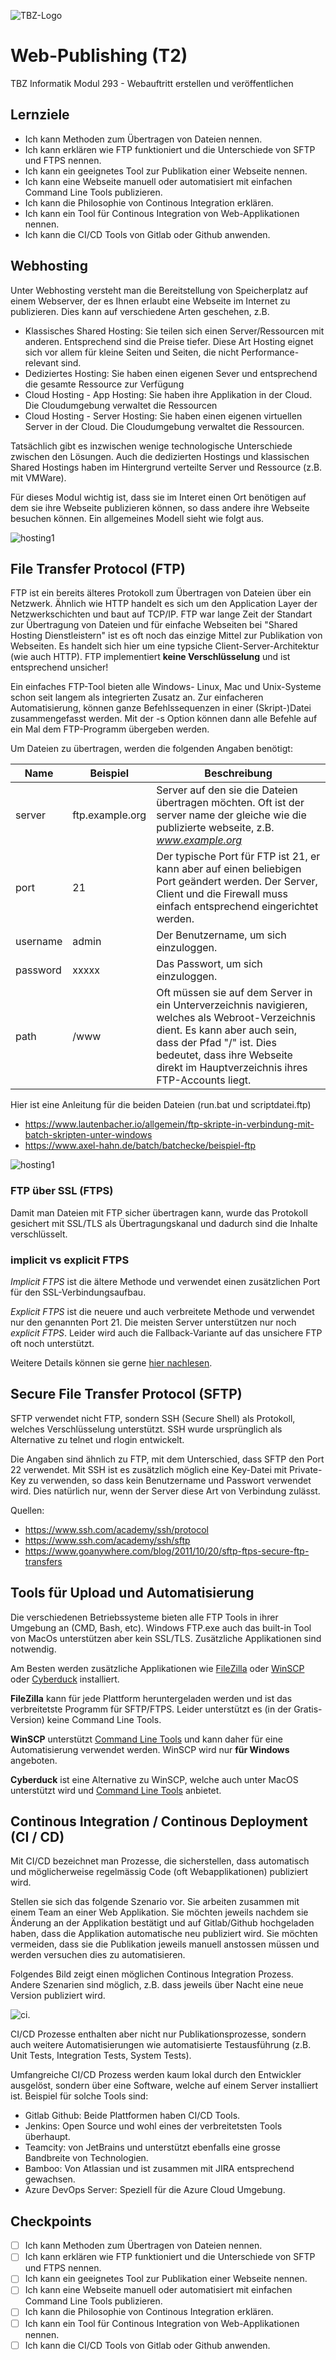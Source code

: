 ![TBZ-Logo](https://gitlab.com/ch-tbz-it/Stud/m293g/m293/-/raw/main/x_gitressources/tbz_logo.png)

# Web-Publishing (T2)

TBZ Informatik Modul 293 - Webauftritt erstellen und veröffentlichen

## Lernziele

- Ich kann Methoden zum Übertragen von Dateien nennen.
- Ich kann erklären wie FTP funktioniert und die Unterschiede von SFTP und FTPS nennen.
- Ich kann ein geeignetes Tool zur Publikation einer Webseite nennen.
- Ich kann eine Webseite manuell oder automatisiert mit einfachen Command Line Tools publizieren.
- Ich kann die Philosophie von Continous Integration erklären.
- Ich kann ein Tool für Continous Integration von Web-Applikationen nennen.
- Ich kann die CI/CD Tools von Gitlab oder Github anwenden.



## Webhosting

Unter Webhosting versteht man die Bereitstellung von Speicherplatz auf einem Webserver, der es Ihnen erlaubt eine Webseite im Internet zu publizieren. Dies kann auf verschiedene Arten geschehen, z.B.

- Klassisches Shared Hosting: Sie teilen sich einen Server/Ressourcen mit anderen. Entsprechend sind die Preise tiefer. Diese Art Hosting eignet sich vor allem für kleine Seiten und Seiten, die nicht Performance-relevant sind.
- Dediziertes Hosting: Sie haben einen eigenen Sever und entsprechend die gesamte Ressource zur Verfügung
- Cloud Hosting - App Hosting: Sie haben ihre Applikation in der Cloud. Die Cloudumgebung verwaltet die Ressourcen
- Cloud Hosting - Server Hosting: Sie haben einen eigenen virtuellen Server in der Cloud. Die Cloudumgebung verwaltet die Ressourcen.

Tatsächlich gibt es inzwischen wenige technologische Unterschiede zwischen den Lösungen. Auch die dedizierten Hostings und klassischen Shared Hostings haben im Hintergrund verteilte Server und Ressource (z.B. mit VMWare).

Für dieses Modul wichtig ist, dass sie im Interet einen Ort benötigen auf dem sie ihre Webseite publizieren können, so dass andere ihre Webseite besuchen können. Ein allgemeines Modell sieht wie folgt aus.

![hosting1](https://gitlab.com/ch-tbz-it/Stud/m293g/m293/-/raw/main/T2_Publishing/x_gitressources/Hosting_1.png)

## File Transfer Protocol (FTP)

FTP ist ein bereits älteres Protokoll zum Übertragen von Dateien über ein Netzwerk. Ähnlich wie HTTP handelt es sich um den Application Layer der Netzwerkschichten und baut auf TCP/IP. FTP war lange Zeit der Standart zur Übertragung von Dateien und für einfache Webseiten bei "Shared Hosting Dienstleistern" ist es oft noch das einzige Mittel zur Publikation von Webseiten. Es handelt sich hier um eine typsiche Client-Server-Architektur (wie auch HTTP). FTP implementiert **keine Verschlüsselung** und ist entsprechend unsicher!

Ein einfaches FTP-Tool bieten alle Windows- Linux, Mac und Unix-Systeme schon seit langem als integrierten Zusatz an. Zur einfacheren Automatisierung, können ganze Befehlssequenzen in einer (Skript-)Datei zusammengefasst werden. Mit der -s Option können dann alle Befehle auf ein Mal dem FTP-Programm übergeben werden.  

Um Dateien zu übertragen, werden die folgenden Angaben benötigt:

| Name | Beispiel | Beschreibung |
| --------- | ------------- | -------------------------------- |
| server | ftp.example.org | Server auf den sie die Dateien übertragen möchten. Oft ist der server name der gleiche wie die publizierte webseite, z.B. *www.example.org* |
| port | 21 | Der typische Port für FTP ist 21, er kann aber auf einen beliebigen Port geändert werden. Der Server, Client und die Firewall muss einfach entsprechend eingerichtet werden. |
| username | admin | Der Benutzername, um sich einzuloggen. |
| password | xxxxx | Das Passwort, um sich einzuloggen. |
| path | /www | Oft müssen sie auf dem Server in ein Unterverzeichnis navigieren, welches als Webroot-Verzeichnis dient. Es kann aber auch sein, dass der Pfad "/" ist. Dies bedeutet, dass ihre Webseite direkt im Hauptverzeichnis ihres FTP-Accounts liegt. |

Hier ist eine Anleitung für die beiden Dateien (run.bat und scriptdatei.ftp)
- <https://www.lautenbacher.io/allgemein/ftp-skripte-in-verbindung-mit-batch-skripten-unter-windows>
- <https://www.axel-hahn.de/batch/batchecke/beispiel-ftp>

![hosting1](https://gitlab.com/ch-tbz-it/Stud/m293g/m293/-/raw/main/T2_Publishing/x_gitressources/Hosting_2.png)

### FTP über SSL (FTPS)

Damit man Dateien mit FTP sicher übertragen kann, wurde das Protokoll gesichert mit SSL/TLS als Übertragungskanal und dadurch sind die Inhalte verschlüsselt.

### implicit vs explicit FTPS

*Implicit FTPS* ist die ältere Methode und verwendet einen zusätzlichen Port für den SSL-Verbindungsaufbau.

*Explicit FTPS* ist die neuere und auch verbreitete Methode und verwendet nur den genannten Port 21. Die meisten Server unterstützen nur noch *explicit FTPS*. Leider wird auch die Fallback-Variante auf das unsichere FTP oft noch unterstützt.

Weitere Details können sie gerne [hier nachlesen](https://www.ftptoday.com/blog/explicit-ftps-vs-implicit-ftps-what-you-need-to-know).



## Secure File Transfer Protocol (SFTP)

SFTP verwendet nicht FTP, sondern SSH (Secure Shell) als Protokoll, welches Verschlüsselung unterstützt. SSH wurde ursprünglich als Alternative zu telnet und rlogin entwickelt.

Die Angaben sind ähnlich zu FTP, mit dem Unterschied, dass SFTP den Port 22 verwendet. Mit SSH ist es zusätzlich möglich eine Key-Datei mit Private-Key zu verwenden, so dass kein Benutzername und Passwort verwendet wird. Dies natürlich nur, wenn der Server diese Art von Verbindung zulässt.

Quellen:

- <https://www.ssh.com/academy/ssh/protocol>
- <https://www.ssh.com/academy/ssh/sftp>
- <https://www.goanywhere.com/blog/2011/10/20/sftp-ftps-secure-ftp-transfers>



## Tools für Upload und Automatisierung

Die verschiedenen Betriebssysteme bieten alle FTP Tools in ihrer Umgebung an (CMD, Bash, etc). Windows FTP.exe auch das built-in Tool von MacOs unterstützen aber kein SSL/TLS. Zusätzliche Applikationen sind notwendig.

Am Besten werden zusätzliche Applikationen wie [FileZilla](https://filezilla-project.org/) oder [WinSCP](https://winscp.net/eng/index.php) oder [Cyberduck](https://cyberduck.io/) installiert.

**FileZilla** kann für jede Plattform heruntergeladen werden und ist das verbreitetste Programm für SFTP/FTPS. Leider unterstützt es (in der Gratis-Version) keine Command Line Tools.

**WinSCP** unterstützt [Command Line Tools](https://winscp.net/eng/docs/scripting) und kann daher für eine Automatisierung verwendet werden. WinSCP wird nur **für Windows** angeboten.

**Cyberduck** ist eine Alternative zu WinSCP, welche auch unter MacOS unterstützt wird und [Command Line Tools](https://docs.duck.sh/cli/) anbietet.



## Continous Integration / Continous Deployment (CI / CD)

Mit CI/CD bezeichnet man Prozesse, die sicherstellen, dass automatisch und möglicherweise regelmässig Code (oft Webapplikationen) publiziert wird.

Stellen sie sich das folgende Szenario vor. Sie arbeiten zusammen mit einem Team an einer Web Applikation. Sie möchten jeweils nachdem sie Änderung an der Applikation bestätigt und auf Gitlab/Github hochgeladen haben, dass die Applikation automatische neu publiziert wird. Sie möchten vermeiden, dass sie die Publikation jeweils manuell anstossen müssen und werden versuchen dies zu automatisieren.

Folgendes Bild zeigt einen möglichen Continous Integration Prozess. Andere Szenarien sind möglich, z.B. dass jeweils über Nacht eine neue Version publiziert wird.

![ci](x_gitressources/CI-examples.png).

CI/CD Prozesse enthalten aber nicht nur Publikationsprozesse, sondern auch weitere Automatisierungen wie automatisierte Testausführung (z.B. Unit Tests, Integration Tests, System Tests).

Umfangreiche CI/CD Prozess werden kaum lokal durch den Entwickler ausgelöst, sondern über eine Software, welche auf einem Server installiert ist. Beispiel für solche Tools sind:

- Gitlab Github: Beide Plattformen haben CI/CD Tools.
- Jenkins: Open Source und wohl eines der verbreitetsten Tools überhaupt.
- Teamcity: von JetBrains und unterstützt ebenfalls eine grosse Bandbreite von Technologien.
- Bamboo: Von Atlassian und ist zusammen mit JIRA entsprechend gewachsen.
- Azure DevOps Server: Speziell für die Azure Cloud Umgebung.   



## Checkpoints

- [ ] Ich kann Methoden zum Übertragen von Dateien nennen.
- [ ] Ich kann erklären wie FTP funktioniert und die Unterschiede von SFTP und FTPS nennen.
- [ ] Ich kann ein geeignetes Tool zur Publikation einer Webseite nennen.
- [ ] Ich kann eine Webseite manuell oder automatisiert mit einfachen Command Line Tools publizieren.
- [ ] Ich kann die Philosophie von Continous Integration erklären.
- [ ] Ich kann ein Tool für Continous Integration von Web-Applikationen nennen.
- [ ] Ich kann die CI/CD Tools von Gitlab oder Github anwenden.
